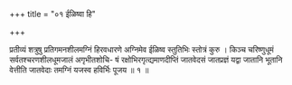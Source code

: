 +++
title = "०१ ईळिष्वा हि"

+++

प्रतीव्यं शत्रुषु प्रतिगमनशीलमग्निं हिरवधारणे अग्निमेव ईळिष्व स्तुतिभिः स्तोत्रं कुरु । किञ्च चरिष्णुधूमं सर्वतश्चरणशीलधूमजालं अगृभीतशोचि- षं रक्षोभिरगृत्द्यमाणदीप्तिं जातवेदसं जातप्रज्ञं यद्वा जातानि भूतानि वेत्तीति जातवेदाः तमग्निं यजस्व हविर्भिः पूजय ॥ १ ॥